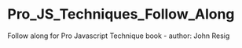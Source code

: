 # Pro_JS_Techniques_Follow_Along
Follow along for Pro Javascript Technique book - author: John Resig
